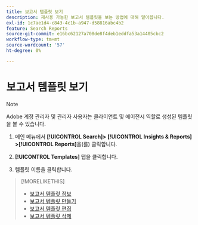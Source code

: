 ```yaml
---
title: 보고서 템플릿 보기
description: 재사용 가능한 보고서 템플릿을 보는 방법에 대해 알아봅니다.
exl-id: 1c7ae1d4-c843-4c1b-a947-d58816abc4b2
feature: Search Reports
source-git-commit: e16bc62127a708de8f4deb1eddfa53a14405cbc2
workflow-type: tm+mt
source-wordcount: '57'
ht-degree: 0%

---
```


# 보고서 템플릿 보기

>[!NOTE]
>
>Adobe 계정 관리자 및 관리자 사용자는 클라이언트 및 에이전시 역할로 생성된 템플릿을 볼 수 있습니다.

1. 메인 메뉴에서 **[!UICONTROL Search]> [!UICONTROL Insights & Reports] >[!UICONTROL Reports]**&#x200B;을(를) 클릭합니다.

1. **[!UICONTROL Templates]** 탭을 클릭합니다.

1. 템플릿 이름을 클릭합니다.

>[!MORELIKETHIS]
>
>* [보고서 템플릿 정보](template-about.md)
>* [보고서 템플릿 만들기](template-create.md)
>* [보고서 템플릿 편집](template-edit.md)
>* [보고서 템플릿 삭제](template-delete.md)

